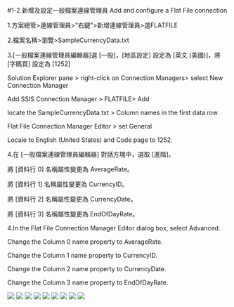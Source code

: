 #1-2.新增及設定一般檔案連線管理員 Add and configure a Flat File connection



1.方案總管>連線管理員>"右鍵">新增連線管理員>選FLATFILE

2.檔案名稱>瀏覽>SampleCurrencyData.txt

3.[一般檔案連線管理員編輯器]選 [一般]，[地區設定] 設定為 [英文 (美國)]，將 [字碼頁] 設定為 [1252]

Solution Explorer pane > right-click on Connection Managers> select New Connection Manager

Add SSIS Connection Manager >  FLATFILE> Add

locate the SampleCurrencyData.txt >  Column names in the first data row 

Flat File Connection Manager Editor > set General

Locale to English (United States) and Code page to 1252.

4.在 [一般檔案連線管理員編輯器] 對話方塊中，選取 [進階]。

將 [資料行 0] 名稱屬性變更為 AverageRate。

將 [資料行 1] 名稱屬性變更為 CurrencyID。

將 [資料行 2] 名稱屬性變更為 CurrencyDate。

將 [資料行 3] 名稱屬性變更為 EndOfDayRate。

4.In the Flat File Connection Manager Editor dialog box, select Advanced.

Change the Column 0 name property to AverageRate.

Change the Column 1 name property to CurrencyID.

Change the Column 2 name property to CurrencyDate.

Change the Column 3 name property to EndOfDayRate.


![](/stepsphoto/MS_SSIS/Lession1/ssism001.png)
![](/stepsphoto/MS_SSIS/Lession1/ssism002.png)
![](/stepsphoto/MS_SSIS/Lession1/datac006.png)
![](/stepsphoto/MS_SSIS/Lession1/datac007.png)
![](/stepsphoto/MS_SSIS/Lession1/datac008.png)
![](/stepsphoto/MS_SSIS/Lession1/datac009.png)
![](/stepsphoto/MS_SSIS/Lession1/datac010.png)
![](/stepsphoto/MS_SSIS/Lession1/datac011.png)
![](/stepsphoto/MS_SSIS/Lession1/datac012.png)
